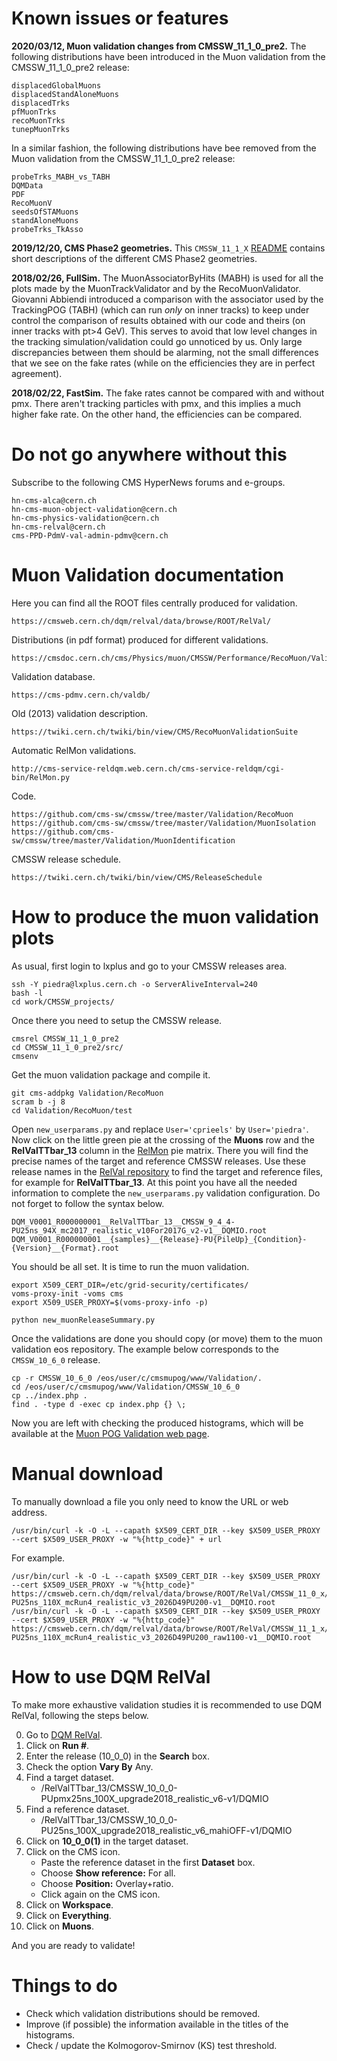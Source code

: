 # Known issues or features

**2020/03/12, Muon validation changes from CMSSW_11_1_0_pre2.** The following distributions have been introduced in the Muon validation from the CMSSW_11_1_0_pre2 release:

    displacedGlobalMuons
    displacedStandAloneMuons
    displacedTrks
    pfMuonTrks
    recoMuonTrks
    tunepMuonTrks

In a similar fashion, the following distributions have bee removed from the Muon validation from the CMSSW_11_1_0_pre2 release:

    probeTrks_MABH_vs_TABH  
    DQMData           
    PDF                
    RecoMuonV             
    seedsOfSTAMuons
    standAloneMuons
    probeTrks_TkAsso

**2019/12/20, CMS Phase2 geometries.** This `CMSSW_11_1_X` [README](https://github.com/cms-sw/cmssw/blob/CMSSW_11_1_X/Configuration/Geometry/README.md) contains short descriptions of the different CMS Phase2 geometries.

**2018/02/26, FullSim.** The MuonAssociatorByHits (MABH) is used for all the plots made by the MuonTrackValidator and by the RecoMuonValidator. Giovanni Abbiendi introduced a comparison with the associator used by the TrackingPOG (TABH) (which can run *only* on inner tracks) to keep under control the comparison of results obtained with our code and theirs (on inner tracks with pt>4 GeV). This serves to avoid that low level changes in the tracking simulation/validation could go unnoticed by us. Only large discrepancies between them should be alarming, not the small differences that we see on the fake rates (while on the efficiencies they are in perfect agreement).

**2018/02/22, FastSim.** The fake rates cannot be compared with and without pmx. There aren't tracking particles with pmx, and this implies a much higher fake rate. On the other hand, the efficiencies can be compared.


# Do not go anywhere without this

Subscribe to the following CMS HyperNews forums and e-groups.

    hn-cms-alca@cern.ch
    hn-cms-muon-object-validation@cern.ch
    hn-cms-physics-validation@cern.ch
    hn-cms-relval@cern.ch
    cms-PPD-PdmV-val-admin-pdmv@cern.ch


# Muon Validation documentation

Here you can find all the ROOT files centrally produced for validation.

    https://cmsweb.cern.ch/dqm/relval/data/browse/ROOT/RelVal/

Distributions (in pdf format) produced for different validations.

    https://cmsdoc.cern.ch/cms/Physics/muon/CMSSW/Performance/RecoMuon/Validation/val/

Validation database.

    https://cms-pdmv.cern.ch/valdb/

Old (2013) validation description.

    https://twiki.cern.ch/twiki/bin/view/CMS/RecoMuonValidationSuite

Automatic RelMon validations.

    http://cms-service-reldqm.web.cern.ch/cms-service-reldqm/cgi-bin/RelMon.py

Code.

    https://github.com/cms-sw/cmssw/tree/master/Validation/RecoMuon
    https://github.com/cms-sw/cmssw/tree/master/Validation/MuonIsolation
    https://github.com/cms-sw/cmssw/tree/master/Validation/MuonIdentification
    
CMSSW release schedule.

    https://twiki.cern.ch/twiki/bin/view/CMS/ReleaseSchedule


# How to produce the muon validation plots

As usual, first login to lxplus and go to your CMSSW releases area.

    ssh -Y piedra@lxplus.cern.ch -o ServerAliveInterval=240
    bash -l
    cd work/CMSSW_projects/

Once there you need to setup the CMSSW release.

    cmsrel CMSSW_11_1_0_pre2
    cd CMSSW_11_1_0_pre2/src/
    cmsenv

Get the muon validation package and compile it.

    git cms-addpkg Validation/RecoMuon
    scram b -j 8
    cd Validation/RecoMuon/test

Open `new_userparams.py` and replace `User='cprieels'` by `User='piedra'`. Now click on the little green pie at the crossing of the **Muons** row and the **RelValTTbar_13** column in the [RelMon](https://cms-pdmv.cern.ch/relmon/) pie matrix. There you will find the precise names of the target and reference CMSSW releases. Use these release names in the [RelVal repository](https://cmsweb.cern.ch/dqm/relval/data/browse/ROOT/RelVal/) to find the target and reference files, for example for **RelValTTbar_13**. At this point you have all the needed information to complete the `new_userparams.py` validation configuration. Do not forget to follow the syntax below.

    DQM_V0001_R000000001__RelValTTbar_13__CMSSW_9_4_4-PU25ns_94X_mc2017_realistic_v10For2017G_v2-v1__DQMIO.root
    DQM_V0001_R000000001__{samples}__{Release}-PU{PileUp}_{Condition}-{Version}__{Format}.root

You should be all set. It is time to run the muon validation.
    
    export X509_CERT_DIR=/etc/grid-security/certificates/
    voms-proxy-init -voms cms
    export X509_USER_PROXY=$(voms-proxy-info -p)
    
    python new_muonReleaseSummary.py
        
Once the validations are done you should copy (or move) them to the muon validation eos repository. The example below corresponds to the `CMSSW_10_6_0` release.

    cp -r CMSSW_10_6_0 /eos/user/c/cmsmupog/www/Validation/.
    cd /eos/user/c/cmsmupog/www/Validation/CMSSW_10_6_0
    cp ../index.php .
    find . -type d -exec cp index.php {} \;
    
Now you are left with checking the produced histograms, which will be available at the [Muon POG Validation web page](https://cms-muonpog.web.cern.ch/cms-muonpog/Validation/).


# Manual download

To manually download a file you only need to know the URL or web address.

    /usr/bin/curl -k -O -L --capath $X509_CERT_DIR --key $X509_USER_PROXY --cert $X509_USER_PROXY -w "%{http_code}" + url
    
For example.

    /usr/bin/curl -k -O -L --capath $X509_CERT_DIR --key $X509_USER_PROXY --cert $X509_USER_PROXY -w "%{http_code}" https://cmsweb.cern.ch/dqm/relval/data/browse/ROOT/RelVal/CMSSW_11_0_x/DQM_V0001_R000000001__RelValZMM_14__CMSSW_11_0_0-PU25ns_110X_mcRun4_realistic_v3_2026D49PU200-v1__DQMIO.root
    /usr/bin/curl -k -O -L --capath $X509_CERT_DIR --key $X509_USER_PROXY --cert $X509_USER_PROXY -w "%{http_code}" https://cmsweb.cern.ch/dqm/relval/data/browse/ROOT/RelVal/CMSSW_11_1_x/DQM_V0001_R000000001__RelValZMM_14__CMSSW_11_1_1-PU25ns_110X_mcRun4_realistic_v3_2026D49PU200_raw1100-v1__DQMIO.root


# How to use DQM RelVal

To make more exhaustive validation studies it is recommended to use DQM RelVal, following the steps below.

0. Go to [DQM RelVal](https://cmsweb.cern.ch/dqm/relval/).
1. Click on **Run #**.
2. Enter the release (10_0_0) in the **Search** box.
3. Check the option **Vary By** Any.
4. Find a target dataset.
   * /RelValTTbar_13/CMSSW_10_0_0-PUpmx25ns_100X_upgrade2018_realistic_v6-v1/DQMIO
5. Find a reference dataset.
   * /RelValTTbar_13/CMSSW_10_0_0-PU25ns_100X_upgrade2018_realistic_v6_mahiOFF-v1/DQMIO
6. Click on **10_0_0(1)** in the target dataset.
7. Click on the CMS icon.
   * Paste the reference dataset in the first **Dataset** box.
   * Choose **Show reference:** For all.
   * Choose **Position:** Overlay+ratio.
   * Click again on the CMS icon.
8. Click on **Workspace**.
9. Click on **Everything**.
10. Click on **Muons**.

And you are ready to validate!


# Things to do

* Check which validation distributions should be removed.
* Improve (if possible) the information available in the titles of the histograms.
* Check / update the Kolmogorov-Smirnov (KS) test threshold.
